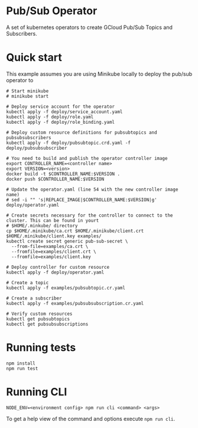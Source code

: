 # Pub/Sub Operator

A set of kubernetes operators to create GCloud Pub/Sub Topics and Subscribers.

# Quick start

This example assumes you are using Minikube locally to deploy the pub/sub operator to

```
# Start minikube
# minikube start

# Deploy service account for the operator
kubectl apply -f deploy/service_account.yaml
kubectl apply -f deploy/role.yaml
kubectl apply -f deploy/role_binding.yaml

# Deploy custom resource definitions for pubsubtopics and pubsubsubscribers
kubectl apply -f deploy/pubsubtopic.crd.yaml -f deploy/pubsubsubscriber

# You need to build and publish the operator controller image
export CONTROLLER_NAME=<controller name>
export VERSION=<version>
docker build -t $CONTROLLER_NAME:$VERSION .
docker push $CONTROLLER_NAME:$VERSION

# Update the operator.yaml (line 54 with the new controller image name)
# sed -i "" 's|REPLACE_IMAGE|$CONTROLLER_NAME:$VERSION|g' deploy/operator.yaml

# Create secrets necessary for the controller to connect to the cluster. This can be found in yourt
# $HOME/.minkube/ directory
cp $HOME/.minikube/ca.crt $HOME/.minikube/client.crt $HOME/.minikube/client.key examples/
kubectl create secret generic pub-sub-secret \
  --from-file=examples/ca.crt \
  --fromfile=examples/client.crt \
  --fromfile=examples/client.key

# Deploy controller for custom resource
kubectl apply -f deploy/operator.yaml

# Create a topic
kubectl apply -f examples/pubsubtopic.cr.yaml

# Create a subscriber
kubectl apply -f examples/pubsubsubscription.cr.yaml

# Verify custom resources
kubectl get pubsubtopics
kubectl get pubsubsubscriptions
```

# Running tests

```
npm install
npm run test
```

# Running CLI

```
NODE_ENV=<environment config> npm run cli <command> <args>
```

To get a help view of the command and options execute `npm run cli`.
